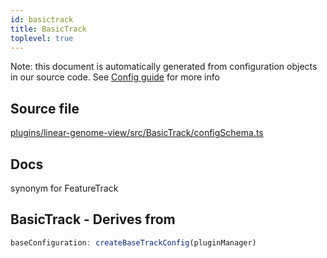 ```yaml
---
id: basictrack
title: BasicTrack
toplevel: true
---
```

Note: this document is automatically generated from configuration objects in
our source code. See [Config guide](/docs/config_guide) for more info

## Source file

[plugins/linear-genome-view/src/BasicTrack/configSchema.ts](https://github.com/GMOD/jbrowse-components/blob/main/plugins/linear-genome-view/src/BasicTrack/configSchema.ts)

## Docs

synonym for FeatureTrack








## BasicTrack - Derives from




```js
baseConfiguration: createBaseTrackConfig(pluginManager)
```


